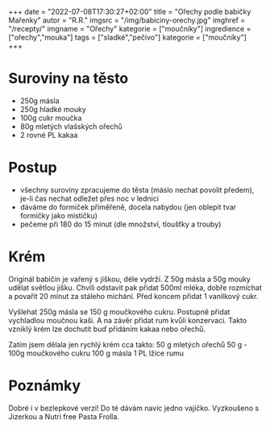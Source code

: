 
+++
date = "2022-07-08T17:30:27+02:00"
title = "Ořechy podle babičky Mařenky"
autor = "R.R."
imgsrc = "/img/babiciny-orechy.jpg"
imghref = "/recepty/"
imgname = "Ořechy"
kategorie = ["moučníky"]
ingredience = ["ořechy","mouka"]
tags = ["sladké","pečivo"]
kategorie = ["moučníky"]
+++

# Suroviny na těsto
- 250g másla
- 250g hladké mouky
- 100g cukr moučka
- 80g mletých vlašských ořechů
- 2 rovné PL kakaa

# Postup
- všechny suroviny zpracujeme do těsta (máslo nechat povolit předem), je-li čas nechat odležet přes noc v lednici
- dáváme do formiček příměřeně, docela nabydou (jen oblepit tvar formičky jako mističku)
- pečeme při 180 do 15 minut (dle množství, tloušťky a trouby)


# Krém
Originál babičin je vařený s jíškou, déle vydrží. Z 50g másla a 50g mouky udělat světlou jíšku. 
Chvíli odstavit pak přidat 500ml mléka, dobře rozmíchat a povařit 20 minut za stáleho míchání.
Před koncem přidat 1 vanilkový cukr.

Vyšlehat 250g másla se 150 g moučkového cukru. Postupně přidat vychladlou moučnou kaši. A na závěr přidat rum kvůli konzervaci.
Takto vzniklý krém lze dochutit buď přidáním kakaa nebo ořechů.

Zatím jsem dělala jen rychlý krém cca takto: 
50 g mletých ořechů
50 g - 100g moučkového cukru
100 g másla
1  PL lžíce  rumu

# Poznámky
Dobré i v bezlepkové verzi! Do té dávám navíc jedno vajíčko. Vyzkoušeno s Jizerkou a Nutri free Pasta Frolla.






